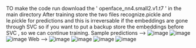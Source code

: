 TO make the code run download the ' openface_nn4.small2.v1.t7 ' in the main directory
After training store the two files recognize.pickle and le.pickle for predictions and this is irreversable if the embeddings are gone through SVC
so if you want to put a backup store the embeddings before SVC , so we can continue training.
                                              Sample predictions -->
![image](https://github.com/Sravan-sai-vemana/Automatic-Attendance-System/assets/136155265/673c4d0c-116b-4b0c-8568-d1e93188bc79)
![image](https://github.com/Sravan-sai-vemana/Automatic-Attendance-System/assets/136155265/9bf24e4d-5399-4cbf-9ce4-401527020393)
![image](https://github.com/Sravan-sai-vemana/Automatic-Attendance-System/assets/136155265/b5560f3c-166a-4e8f-8fc3-7f55a46499d2)
                                                         Web -->
![image](https://github.com/Sravan-sai-vemana/Automatic-Attendance-System/assets/136155265/5db24cdc-2ceb-4df2-ae3a-f4fb6ac63f0e)
![image](https://github.com/Sravan-sai-vemana/Automatic-Attendance-System/assets/136155265/978cc98d-e12a-414a-ba58-fcb3001f7983)
![image](https://github.com/Sravan-sai-vemana/Automatic-Attendance-System/assets/136155265/ea3365ee-2bef-4448-ac18-7be2dd41fec5)
![image](https://github.com/Sravan-sai-vemana/Automatic-Attendance-System/assets/136155265/c3122a2f-9d84-4e4d-8c86-66d2a2ecf53a)

